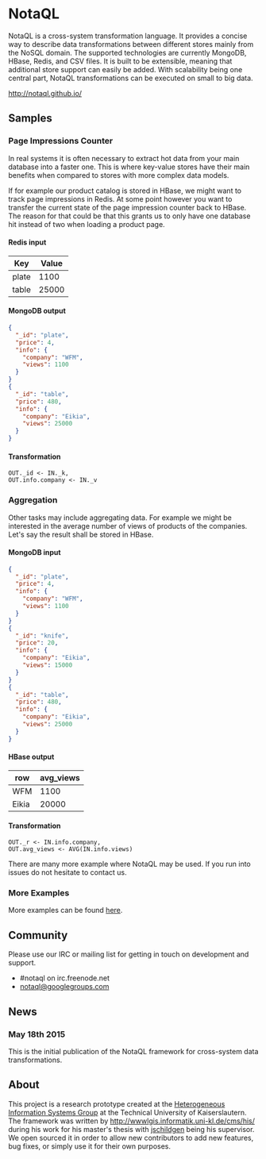 # NotaQL

NotaQL is a cross-system transformation language. It provides a concise way to
describe data transformations between different stores mainly from the NoSQL domain.
The supported technologies are currently MongoDB, HBase, Redis, and CSV files.
It is built to be extensible, meaning that additional store support can easily be added.
With scalability being one central part, NotaQL transformations can be executed
on small to big data.

<http://notaql.github.io/>

## Samples

### Page Impressions Counter

In real systems it is often necessary to extract hot data from your main database into a faster one.
This is where key-value stores have their main benefits when compared to stores with more complex data models.

If for example our product catalog is stored in HBase, we might want to track page impressions in Redis.
At some point however you want to transfer the current state of the page impression counter back to HBase.
The reason for that could be that this grants us to only have one database hit instead of two when loading a product page.

#### Redis input

| Key   | Value |
|-------|-------|
| plate | 1100 |
| table | 25000  |

#### MongoDB output

```JSON
{
  "_id": "plate",
  "price": 4,
  "info": {
    "company": "WFM",
    "views": 1100
  }
}
{
  "_id": "table",
  "price": 480,
  "info": {
    "company": "Eikia",
    "views": 25000
  }
}
```

#### Transformation

```
OUT._id <- IN._k,
OUT.info.company <- IN._v
```

### Aggregation

Other tasks may include aggregating data. For example we might be interested in the average number of views of products of the companies.
Let's say the result shall be stored in HBase.

#### MongoDB input

```JSON
{
  "_id": "plate",
  "price": 4,
  "info": {
    "company": "WFM",
    "views": 1100
  }
}
{
  "_id": "knife",
  "price": 20,
  "info": {
    "company": "Eikia",
    "views": 15000
  }
}
{
  "_id": "table",
  "price": 480,
  "info": {
    "company": "Eikia",
    "views": 25000
  }
}
```

#### HBase output

| row | avg_views |
|-----|-------|
| WFM | 1100  |
| Eikia | 20000 |


#### Transformation

```
OUT._r <- IN.info.company,
OUT.avg_views <- AVG(IN.info.views)
```

There are many more example where NotaQL may be used. If you run into issues do not hesitate to contact us.

### More Examples

More examples can be found [here](EXAMPLES.md).

## Community

Please use our IRC or mailing list for getting in touch on development and support.

- #notaql on irc.freenode.net
- [notaql@googlegroups.com](https://groups.google.com/d/forum/notaql)

## News

### May 18th 2015

This is the initial publication of the NotaQL framework for cross-system data transformations.

## About

This project is a research prototype created at the
[Heterogeneous Information Systems Group](http://wwwlgis.informatik.uni-kl.de/cms/his/) at the Technical University of Kaiserslautern.
The framework was written by http://wwwlgis.informatik.uni-kl.de/cms/his/ during his work for his master's thesis with [jschildgen](https://github.com/jschildgen) being his supervisor.
We open sourced it in order to allow new contributors to add new features, bug fixes, or simply
use it for their own purposes.
